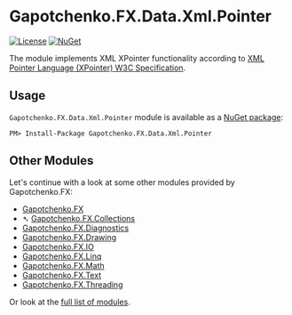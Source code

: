 ﻿# Gapotchenko.FX.Data.Xml.Pointer

[![License](https://img.shields.io/badge/license-custom-blue.svg)](LICENSE)
[![NuGet](https://img.shields.io/nuget/v/Gapotchenko.FX.Data.Xml.Pointer.svg)](https://www.nuget.org/packages/Gapotchenko.FX.Data.Xml.Pointer)

The module implements XML XPointer functionality according to [XML Pointer Language (XPointer) W3C Specification](https://www.w3.org/TR/WD-xptr).

## Usage

`Gapotchenko.FX.Data.Xml.Pointer` module is available as a [NuGet package](https://nuget.org/packages/Gapotchenko.FX.Data.Xml.Pointer):

```
PM> Install-Package Gapotchenko.FX.Data.Xml.Pointer
```

## Other Modules

Let's continue with a look at some other modules provided by Gapotchenko.FX:

- [Gapotchenko.FX](../Gapotchenko.FX)
- &#x27B4; [Gapotchenko.FX.Collections](../Gapotchenko.FX.Collections)
- [Gapotchenko.FX.Diagnostics](../Gapotchenko.FX.Diagnostics.CommandLine)
- [Gapotchenko.FX.Drawing](../Gapotchenko.FX.Drawing)
- [Gapotchenko.FX.IO](../Gapotchenko.FX.IO)
- [Gapotchenko.FX.Linq](../Gapotchenko.FX.Linq)
- [Gapotchenko.FX.Math](../Gapotchenko.FX.Math)
- [Gapotchenko.FX.Text](../Gapotchenko.FX.Text)
- [Gapotchenko.FX.Threading](../Gapotchenko.FX.Threading)

Or look at the [full list of modules](..#available-modules).
